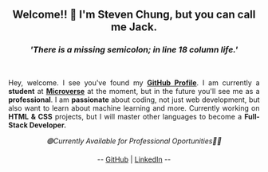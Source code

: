 

<!--
**jcy2704/jcy2704** is a ✨ _special_ ✨ repository because its `README.md` (this file) appears on your GitHub profile.

Here are some ideas to get you started:

- 🔭 I’m currently working on ...
- 🌱 I’m currently learning ...
- 👯 I’m looking to collaborate on ...
- 🤔 I’m looking for help with ...
- 💬 Ask me about ...
- 📫 How to reach me: ...
- 😄 Pronouns: ...
- ⚡ Fun fact: ...
-->

### <h2 align="center">Welcome!! 👋 I'm Steven Chung, but you can call me Jack.</h2>
### *<p align="center">'There is a missing semicolon; in line 18 column life.'</p>*
<br />

<p align="justify"> Hey, welcome. I see you've found my <b><a href="https://github.com/jcy2704">GitHub Profile</a></b>. I am currently a <b>student</b> at <strong><a href="https://microverse.org">Microverse</a></strong> at the moment, but in the future you'll see me as a <b>professional</b>. I am <b>passionate</b> about coding, not just web development, but also want to learn about machine learning and more. Currently working on <b>HTML & CSS</b> projects, but I will master other languages to become a <b>Full-Stack Developer.</b></p>

*<p align="center">🟢Currently Available for Professional Oportunities👨‍💻</p>*
<p align="center">-- <a href="https://github.com/jcy2704">GitHub</a> | <a href="https://www.linkedin.com/in/stevenjchung/">LinkedIn</a> --</p>

